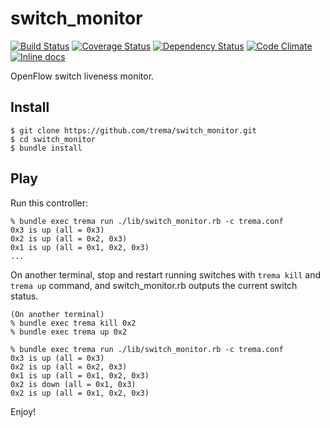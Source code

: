 switch_monitor
==============

[![Build Status](http://img.shields.io/travis/trema/switch_monitor/develop.svg?style=flat)][travis]
[![Coverage Status](http://img.shields.io/coveralls/trema/switch_monitor/develop.svg?style=flat)][coveralls]
[![Dependency Status](http://img.shields.io/gemnasium/trema/switch_monitor.svg?style=flat)][gemnasium]
[![Code Climate](http://img.shields.io/codeclimate/github/trema/switch_monitor.svg?style=flat)][codeclimate]
[![Inline docs](http://inch-ci.org/github/trema/switch_monitor.png?branch=develop)][inch]

OpenFlow switch liveness monitor.

[travis]: http://travis-ci.org/trema/switch_monitor
[coveralls]: https://coveralls.io/r/trema/switch_monitor
[codeclimate]: https://codeclimate.com/github/trema/switch_monitor
[gemnasium]: https://gemnasium.com/trema/switch_monitor
[inch]: http://inch-ci.org/github/trema/switch_monitor

Install
-------

```
$ git clone https://github.com/trema/switch_monitor.git
$ cd switch_monitor
$ bundle install
```


Play
----

Run this controller:

```
% bundle exec trema run ./lib/switch_monitor.rb -c trema.conf
0x3 is up (all = 0x3)
0x2 is up (all = 0x2, 0x3)
0x1 is up (all = 0x1, 0x2, 0x3)
...
```

On another terminal, stop and restart running switches with `trema
kill` and `trema up` command, and switch_monitor.rb outputs the
current switch status.

```
(On another terminal)
% bundle exec trema kill 0x2
% bundle exec trema up 0x2
```

```
% bundle exec trema run ./lib/switch_monitor.rb -c trema.conf
0x3 is up (all = 0x3)
0x2 is up (all = 0x2, 0x3)
0x1 is up (all = 0x1, 0x2, 0x3)
0x2 is down (all = 0x1, 0x3)
0x2 is up (all = 0x1, 0x2, 0x3)
```

Enjoy!
